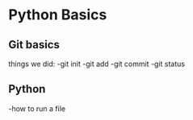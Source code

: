 # Python Basics

## Git basics
things we did:
-git init
-git add
-git commit
-git status

## Python
-how to run a file